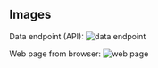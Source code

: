 
## Images
Data endpoint (API): 
![data endpoint](https://i.imgur.com/C1Tsal0.png)

Web page from browser:
![web page](https://i.imgur.com/IKfawIU.png)